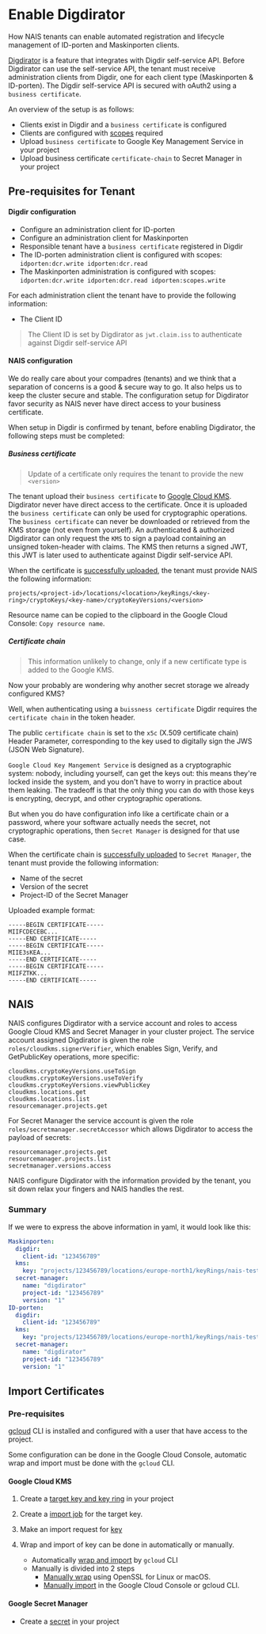 # Enable Digdirator

How NAIS tenants can enable automated registration and lifecycle management of ID-porten and Maskinporten clients.

[Digdirator](https://github.com/nais/digdirator) is a feature that integrates with Digdir self-service API.
Before Digdirator can use the self-service API, the tenant must receive administration clients from Digdir,
one for each client type (Maskinporten & ID-porten).
The Digdir self-service API is secured with oAuth2 using a `business certificate`.

An overview of the setup is as follows:

* Clients exist in Digdir and a `business certificate` is configured
* Clients are configured with [scopes](#digdir-configuration) required
* Upload `business certificate` to Google Key Management Service in your project
* Upload business certificate `certificate-chain` to Secret Manager in your project

## Pre-requisites for Tenant

#### Digdir configuration

* Configure an administration client for ID-porten
* Configure an administration client for Maskinporten
* Responsible tenant have a `business certificate` registered in Digdir
* The ID-porten administration client is configured with scopes: `idporten:dcr.write idporten:dcr.read`
* The Maskinporten administration is configured with
  scopes: `idporten:dcr.write idporten:dcr.read idporten:scopes.write`

For each administration client the tenant have to provide the following information:

* The Client ID

> The Client ID is set by Digdirator as `jwt.claim.iss` to authenticate against Digdir self-service API

#### NAIS configuration

We do really care about your compadres (tenants) and we think that a separation of concerns is a good & secure way to
go.
It also helps us to keep the cluster secure and stable. The configuration setup for Digdirator favor security as
NAIS never have direct access to your business certificate.

When setup in Digdir is confirmed by tenant, before enabling Digdirator, the following steps must be completed:

##### Business certificate

> Update of a certificate only requires the tenant to provide the new `<version>`

The tenant upload their `business certificate` to
[Google Cloud KMS](https://cloud.google.com/kms/docs/how-tos). Digdirator never have direct access to the certificate.
Once it is uploaded the `business certificate` can only be used for cryptographic operations.
The `business certificate` can never be downloaded or retrieved from the KMS storage (not even from yourself).
An authenticated & authorized Digdirator can only request the `KMS` to sign a payload containing an unsigned
token-header
with claims. The KMS then returns a signed JWT, this JWT is later used to authenticate against Digdir self-service API.

When the certificate is [successfully uploaded](#import-certificates), the tenant must provide NAIS the following
information:

`projects/<project-id>/locations/<location>/keyRings/<key-ring>/cryptoKeys/<key-name>/cryptoKeyVersions/<version>`

Resource name can be copied to the clipboard in the Google Cloud Console: `Copy resource name`.

##### Certificate chain

> This information unlikely to change, only if a new certificate type is added to the Google KMS.


Now your probably are wondering why another secret storage we already configured KMS?

Well, when authenticating using a `buissness certificate` Digdir requires the `certificate chain` in the token header.

The public `certificate chain` is set to the `x5c` (X.509 certificate chain) Header Parameter, corresponding to the key
used to
digitally sign the JWS (JSON Web Signature).

`Google Cloud Key Mangement Service` is designed as a cryptographic system: nobody, including yourself, can get the keys
out: this means they're
locked inside the system, and you don't have to worry in practice about them leaking. The tradeoff is that the only
thing you can do with those keys is encrypting, decrypt, and other cryptographic operations.

But when you do have configuration info like a certificate chain or a password, where your software actually needs the
secret, not cryptographic operations, then `Secret Manager` is designed for that use case.

When the certificate chain is [successfully uploaded](#import-certificates) to `Secret Manager`, the tenant must provide
the following
information:

* Name of the secret
* Version of the secret
* Project-ID of the Secret Manager

Uploaded example format:

```Text
-----BEGIN CERTIFICATE-----
MIIFCDECEBC...
-----END CERTIFICATE-----
-----BEGIN CERTIFICATE-----
MIIE3sKEA...
-----END CERTIFICATE-----
-----BEGIN CERTIFICATE-----
MIIFZTKK...
-----END CERTIFICATE-----
```

## NAIS

NAIS configures Digdirator with a service account and roles to access Google Cloud KMS and Secret Manager in your
cluster project. The service account assigned Digdirator is given the role `roles/cloudkms.signerVerifier`,
which enables Sign, Verify, and GetPublicKey operations, more specific:

```Text
cloudkms.cryptoKeyVersions.useToSign
cloudkms.cryptoKeyVersions.useToVerify
cloudkms.cryptoKeyVersions.viewPublicKey
cloudkms.locations.get
cloudkms.locations.list
resourcemanager.projects.get
```

For Secret Manager the service account is given the role `roles/secretmanager.secretAccessor` which allows Digdirator to
access the payload of secrets:

```Text
resourcemanager.projects.get
resourcemanager.projects.list
secretmanager.versions.access
```

NAIS configure Digdirator with the information provided by the tenant, you sit down relax your fingers and NAIS handles
the rest.

### Summary

If we were to express the above information in yaml, it would look like this:

```yaml
Maskinporten:
  digdir:
    client-id: "123456789"
  kms:
    key: "projects/123456789/locations/europe-north1/keyRings/nais-test/cryptoKeys/digdirator/cryptoKeyVersions/1"
  secret-manager:
    name: "digdirator"
    project-id: "123456789"
    version: "1"
ID-porten:
  digdir:
    client-id: "123456789"
  kms:
    key: "projects/123456789/locations/europe-north1/keyRings/nais-test/cryptoKeys/digdirator/cryptoKeyVersions/1"
  secret-manager:
    name: "digdirator"
    project-id: "123456789"
    version: "1"
```

## Import Certificates

### Pre-requisites

[gcloud](https://cloud.google.com/sdk/docs/install) CLI is installed and configured with a user that have access to the
project.

Some configuration can be done in the Google Cloud Console, automatic wrap and import must be done with the `gcloud`
CLI.

#### Google Cloud KMS

1. Create a [target key and key ring](https://cloud.google.com/kms/docs/importing-a-key#create_targets) in your project
2. Create a [import job](https://cloud.google.com/kms/docs/importing-a-key#import_job) for the target key.
3. Make an import request for [key](https://cloud.google.com/kms/docs/importing-a-key#request_import)

4. Wrap and import of key can be done in automatically or manually.

    * Automatically [wrap and import](https://cloud.google.com/kms/docs/importing-a-key#automatically_wrap_and_import)
      by `gcloud` CLI
    * Manually is divided into 2 steps
        * [Manually wrap](https://cloud.google.com/kms/docs/wrapping-a-key) using OpenSSL for Linux or macOS.
        * [Manually import](https://cloud.google.com/kms/docs/importing-a-key#importing_a_manually-wrapped_key) in the
          Google
          Cloud Console or gcloud CLI.

#### Google Secret Manager

* Create a [secret](https://cloud.google.com/secret-manager/docs/creating-and-accessing-secrets#creating_a_secret) in
  your project

